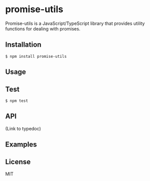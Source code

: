 # promise-utils

Promise-utils is a JavaScript/TypeScript library that provides utility
functions for dealing with promises.

## Installation

```
$ npm install promise-utils
```

## Usage

## Test

```
$ npm test
```

## API

(Link to typedoc)

## Examples

## License

MIT
